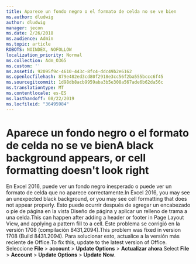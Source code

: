 ```yaml
---
title: Aparece un fondo negro o el formato de celda no se ve bien
ms.author: dludwig
author: dludwig
manager: jecon
ms.date: 2/26/2018
ms.audience: Admin
ms.topic: article
ROBOTS: NOINDEX, NOFOLLOW
localization_priority: Normal
ms.collection: Adm_O365
ms.custom: ''
ms.assetid: 92095f9c-4610-443c-8fc4-ddc49b2e6162
ms.openlocfilehash: 879e482ed3cd80f2918e3cc56f2ba555bccc6f45
ms.sourcegitcommit: 1d98db8acb9959aba3b5e308a567ade6b62da56c
ms.translationtype: MT
ms.contentlocale: es-ES
ms.lasthandoff: 08/22/2019
ms.locfileid: "36495984"
---
```

# <a name="a-black-background-appears-or-cell-formatting-doesnt-look-right"></a><span data-ttu-id="80c3b-102">Aparece un fondo negro o el formato de celda no se ve bien</span><span class="sxs-lookup"><span data-stu-id="80c3b-102">A black background appears, or cell formatting doesn't look right</span></span>

<span data-ttu-id="80c3b-103">En Excel 2016, puede ver un fondo negro inesperado o puede ver un formato de celda que no aparece correctamente.</span><span class="sxs-lookup"><span data-stu-id="80c3b-103">In Excel 2016, you may see an unexpected black background, or you may see cell formatting that does not appear properly.</span></span> <span data-ttu-id="80c3b-104">Esto puede ocurrir después de agregar un encabezado o pie de página en la vista Diseño de página y aplicar un relleno de trama a una celda.</span><span class="sxs-lookup"><span data-stu-id="80c3b-104">This can happen after adding a header or footer in Page Layout View, and applying a pattern fill to a cell.</span></span> <span data-ttu-id="80c3b-105">Este problema se corrigió en la versión 1708 (compilación 8431,2094).</span><span class="sxs-lookup"><span data-stu-id="80c3b-105">This problem was fixed in version 1708 (Build 8431.2094).</span></span> <span data-ttu-id="80c3b-106">Para solucionar esto, actualice a la versión más reciente de Office.</span><span class="sxs-lookup"><span data-stu-id="80c3b-106">To fix this, update to the latest version of Office.</span></span> <span data-ttu-id="80c3b-107">Seleccione **File** \> **account** \> **Update Options** \> **Actualizar ahora**.</span><span class="sxs-lookup"><span data-stu-id="80c3b-107">Select **File** \> **Account** \> **Update Options** \> **Update Now**.</span></span>
  

